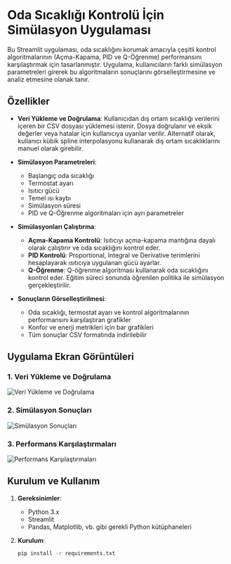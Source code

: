 # Oda Sıcaklığı Kontrolü İçin Simülasyon Uygulaması

Bu Streamlit uygulaması, oda sıcaklığını korumak amacıyla çeşitli kontrol algoritmalarının (Açma-Kapama, PID ve Q-Öğrenme) performansını karşılaştırmak için tasarlanmıştır. Uygulama, kullanıcıların farklı simülasyon parametreleri girerek bu algoritmaların sonuçlarını görselleştirmesine ve analiz etmesine olanak tanır.

## Özellikler

- **Veri Yükleme ve Doğrulama**: Kullanıcıdan dış ortam sıcaklığı verilerini içeren bir CSV dosyası yüklemesi istenir. Dosya doğrulanır ve eksik değerler veya hatalar için kullanıcıya uyarılar verilir. Alternatif olarak, kullanıcı kübik spline interpolasyonu kullanarak dış ortam sıcaklıklarını manuel olarak girebilir.
  
- **Simülasyon Parametreleri**: 
  - Başlangıç oda sıcaklığı
  - Termostat ayarı
  - Isıtıcı gücü
  - Temel ısı kaybı
  - Simülasyon süresi
  - PID ve Q-Öğrenme algoritmaları için ayrı parametreler

- **Simülasyonları Çalıştırma**:
  - **Açma-Kapama Kontrolü**: Isıtıcıyı açma-kapama mantığına dayalı olarak çalıştırır ve oda sıcaklığını kontrol eder.
  - **PID Kontrolü**: Proportional, Integral ve Derivative terimlerini hesaplayarak ısıtıcıya uygulanan gücü ayarlar.
  - **Q-Öğrenme**: Q-öğrenme algoritması kullanarak oda sıcaklığını kontrol eder. Eğitim süreci sonunda öğrenilen politika ile simülasyon gerçekleştirilir.

- **Sonuçların Görselleştirilmesi**: 
  - Oda sıcaklığı, termostat ayarı ve kontrol algoritmalarının performansını karşılaştıran grafikler
  - Konfor ve enerji metrikleri için bar grafikleri
  - Tüm sonuçlar CSV formatında indirilebilir

## Uygulama Ekran Görüntüleri

### 1. Veri Yükleme ve Doğrulama
![Veri Yükleme ve Doğrulama](https://github.com/user-attachments/assets/1b48982a-cdda-4b06-99a4-18fcb8043467)

### 2. Simülasyon Sonuçları
![Simülasyon Sonuçları](https://github.com/user-attachments/assets/fcefe19c-df64-4abd-bede-c6d041b7752c)

### 3. Performans Karşılaştırmaları
![Performans Karşılaştırmaları](https://github.com/user-attachments/assets/facb7007-dc3a-4b22-8d43-350706e9175d)

## Kurulum ve Kullanım

1. **Gereksinimler**: 
   - Python 3.x
   - Streamlit
   - Pandas, Matplotlib, vb. gibi gerekli Python kütüphaneleri

2. **Kurulum**:
   ```bash
   pip install -r requirements.txt
